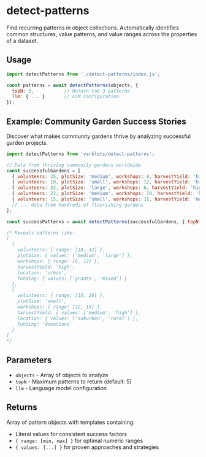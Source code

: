 # detect-patterns

Find recurring patterns in object collections. Automatically identifies common structures, value patterns, and value ranges across the properties of a dataset.

## Usage

```javascript
import detectPatterns from './detect-patterns/index.js';

const patterns = await detectPatterns(objects, {
  topN: 3,           // Return top 3 patterns
  llm: { ... }       // LLM configuration
});
```

## Example: Community Garden Success Stories

Discover what makes community gardens thrive by analyzing successful garden projects.

```javascript
import detectPatterns from 'verblets/detect-patterns';

// Data from thriving community gardens worldwide
const successfulGardens = [
  { volunteers: 25, plotSize: 'medium', workshops: 8, harvestYield: 'high', location: 'urban', funding: 'grants' },
  { volunteers: 18, plotSize: 'small', workshops: 12, harvestYield: 'high', location: 'suburban', funding: 'donations' },
  { volunteers: 32, plotSize: 'large', workshops: 6, harvestYield: 'high', location: 'urban', funding: 'grants' },
  { volunteers: 22, plotSize: 'medium', workshops: 10, harvestYield: 'high', location: 'urban', funding: 'mixed' },
  { volunteers: 15, plotSize: 'small', workshops: 15, harvestYield: 'medium', location: 'rural', funding: 'donations' },
  // ... data from hundreds of flourishing gardens
];

const successPatterns = await detectPatterns(successfulGardens, { topN: 3 });

/* Reveals patterns like:
[
  {
    volunteers: { range: [18, 32] },
    plotSize: { values: ['medium', 'large'] },
    workshops: { range: [6, 12] },
    harvestYield: 'high',
    location: 'urban',
    funding: { values: ['grants', 'mixed'] }
  },
  {
    volunteers: { range: [15, 20] },
    plotSize: 'small',
    workshops: { range: [12, 15] },
    harvestYield: { values: ['medium', 'high'] },
    location: { values: ['suburban', 'rural'] },
    funding: 'donations'
  }
]
*/
```

## Parameters

- `objects` - Array of objects to analyze
- `topN` - Maximum patterns to return (default: 5)
- `llm` - Language model configuration

## Returns

Array of pattern objects with templates containing:
- Literal values for consistent success factors
- `{ range: [min, max] }` for optimal numeric ranges
- `{ values: [...] }` for proven approaches and strategies